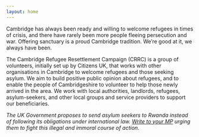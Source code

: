 ```yaml
---
layout: home
---
```


Cambridge has always been ready and willing to welcome refugees in times of crisis, and there have rarely been more people fleeing persecution and war. Offering sanctuary is a proud Cambridge tradition. We’re good at it, we always have been.

The Cambridge Refugee Resettlement Campaign (CRRC) is a group of volunteers, initially set up by Citizens UK, that works with other organisations in Cambridge to welcome refugees and those seeking asylum. We aim to build positive public opinion about refugees, and to enable the people of Cambridgeshire to volunteer to help those newly arrived in the area. We work with local authorities, landlords, refugees, asylum-seekers, and other local groups and service providers to support our beneficiaries.

*The UK Government proposes to send asylum seekers to Rwanda instead of following its obligations under international law. [Write to your MP](https://www.writetothem.com/) urging them to fight this illegal and immoral course of action.*

<!--
<a href="{% link about-us.md %}">
  <button class="btn donate">Click here to learn more about us</button>
</a>
-->
